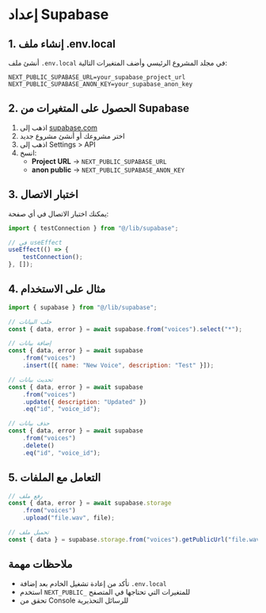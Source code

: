 # إعداد Supabase

## 1. إنشاء ملف .env.local

أنشئ ملف `.env.local` في مجلد المشروع الرئيسي وأضف المتغيرات التالية:

```env
NEXT_PUBLIC_SUPABASE_URL=your_supabase_project_url
NEXT_PUBLIC_SUPABASE_ANON_KEY=your_supabase_anon_key
```

## 2. الحصول على المتغيرات من Supabase

1. اذهب إلى [supabase.com](https://supabase.com)
2. اختر مشروعك أو أنشئ مشروع جديد
3. اذهب إلى Settings > API
4. انسخ:
    - **Project URL** → `NEXT_PUBLIC_SUPABASE_URL`
    - **anon public** → `NEXT_PUBLIC_SUPABASE_ANON_KEY`

## 3. اختبار الاتصال

يمكنك اختبار الاتصال في أي صفحة:

```javascript
import { testConnection } from "@/lib/supabase";

// في useEffect
useEffect(() => {
    testConnection();
}, []);
```

## 4. مثال على الاستخدام

```javascript
import { supabase } from "@/lib/supabase";

// جلب البيانات
const { data, error } = await supabase.from("voices").select("*");

// إضافة بيانات
const { data, error } = await supabase
    .from("voices")
    .insert([{ name: "New Voice", description: "Test" }]);

// تحديث بيانات
const { data, error } = await supabase
    .from("voices")
    .update({ description: "Updated" })
    .eq("id", "voice_id");

// حذف بيانات
const { data, error } = await supabase
    .from("voices")
    .delete()
    .eq("id", "voice_id");
```

## 5. التعامل مع الملفات

```javascript
// رفع ملف
const { data, error } = await supabase.storage
    .from("voices")
    .upload("file.wav", file);

// تحميل ملف
const { data } = supabase.storage.from("voices").getPublicUrl("file.wav");
```

## ملاحظات مهمة

-   تأكد من إعادة تشغيل الخادم بعد إضافة `.env.local`
-   استخدم `NEXT_PUBLIC_` للمتغيرات التي تحتاجها في المتصفح
-   تحقق من Console للرسائل التحذيرية
